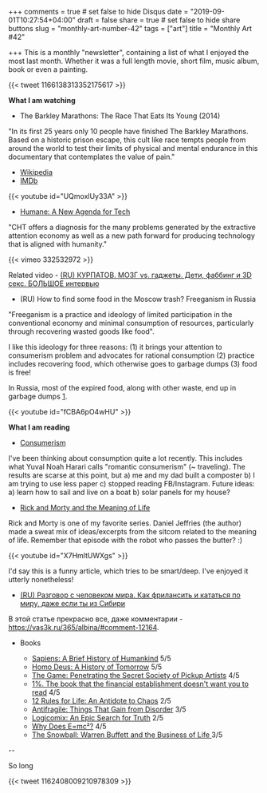 +++
comments = true	# set false to hide Disqus
date = "2019-09-01T10:27:54+04:00"
draft = false
share = true	# set false to hide share buttons
slug = "monthly-art-number-42"
tags = ["art"]
title = "Monthly Art #42"

+++
This is a monthly "newsletter", containing a list of what I enjoyed the most
last month. Whether it was a full length movie, short film, music album, book
or even a painting.

{{< tweet 1166138313352175617 >}}

<!--more-->

**What I am watching**

* The Barkley Marathons: The Race That Eats Its Young (2014)

"In its first 25 years only 10 people have finished The Barkley Marathons.
Based on a historic prison escape, this cult like race tempts people from
around the world to test their limits of physical and mental endurance in this
documentary that contemplates the value of pain."

  - [Wikipedia](https://en.wikipedia.org/wiki/Barkley_Marathons)
  - [IMDb](https://www.imdb.com/title/tt2400291/)

{{< youtube id="UQmoxlUy33A" >}}

* [Humane: A New Agenda for Tech](https://humanetech.com/newagenda/)

"CHT offers a diagnosis for the many problems generated by the extractive
attention economy as well as a new path forward for producing technology that
is aligned with humanity."

{{< vimeo 332532972 >}}

Related video - [(RU) КУРПАТОВ. МОЗГ vs. гаджеты. Дети, фаббинг и 3D секс. БОЛЬШОЕ интервью](https://www.youtube.com/watch?v=WtsL12nlyAA)

* (RU) How to find some food in the Moscow trash? Freeganism in Russia

"Freeganism is a practice and ideology of limited participation in the
conventional economy and minimal consumption of resources, particularly through
recovering wasted goods like food".

I like this ideology for three reasons: (1) it brings your attention to
consumerism problem and advocates for rational consumption (2) practice
includes recovering food, which otherwise goes to garbage dumps (3) food is
free!

In Russia, most of the expired food, along with other waste, end up in garbage
dumps [1](https://ru.wikipedia.org/wiki/%D0%9C%D1%83%D1%81%D0%BE%D1%80%D0%BD%D1%8B%D0%B9_%D0%BA%D1%80%D0%B8%D0%B7%D0%B8%D1%81_%D0%B2_%D0%A0%D0%BE%D1%81%D1%81%D0%B8%D0%B8_(2018-2019)).

{{< youtube id="fCBA6pO4wHU" >}}

**What I am reading**

* [Consumerism](https://en.wikipedia.org/wiki/Consumerism)

I've been thinking about consumption quite a lot recently. This includes what
Yuval Noah Harari calls "romantic consumerism" (~ traveling). The results are
scarse at this point, but a) me and my dad built a composter b) I am trying to
use less paper c) stopped reading FB/Instagram. Future ideas: a) learn how to
sail and live on a boat b) solar panels for my house?

* [Rick and Morty and the Meaning of Life](https://hackernoon.com/rick-and-morty-and-the-meaning-of-life-6640df17e263)

Rick and Morty is one of my favorite series. Daniel Jeffries (the author) made
a sweat mix of ideas/excerpts from the sitcom related to the meaning of life.
Remember that episode with the robot who passes the butter? :)

{{< youtube id="X7HmltUWXgs" >}}

I'd say this is a funny article, which tries to be smart/deep. I've enjoyed it
utterly nonetheless!

* [(RU) Разговор с человеком мира. Как фрилансить и кататься по миру, даже если ты из Сибири](https://vas3k.ru/365/albina/)

В этой статье прекрасно все, даже комментарии - https://vas3k.ru/365/albina/#comment-12164.

* Books

  - [Sapiens: A Brief History of Humankind](https://www.goodreads.com/book/show/23692271-sapiens) 5/5
  - [Homo Deus: A History of Tomorrow](https://www.goodreads.com/book/show/31138556-homo-deus) 5/5
  - [The Game: Penetrating the Secret Society of Pickup Artists](https://www.goodreads.com/book/show/900.The_Game) 4/5
  - [1%. The book that the financial establishment doesn't want you to read](https://www.goodreads.com/book/show/43693123-1-the-book-that-the-financial-establishment-doesn-t-want-you-to-read) 4/5
  - [12 Rules for Life: An Antidote to Chaos](https://www.goodreads.com/book/show/30257963-12-rules-for-life) 2/5
  - [Antifragile: Things That Gain from Disorder](https://www.goodreads.com/book/show/13530973-antifragile) 3/5
  - [Logicomix: An Epic Search for Truth](https://www.goodreads.com/book/show/6493321-logicomix) 2/5
  - [Why Does E=mc²?](https://www.goodreads.com/book/show/5958783-why-does-e-mc) 4/5
  - [The Snowball: Warren Buffett and the Business of Life ](https://www.goodreads.com/book/show/2054761.The_Snowball) 3/5

--

So long

{{< tweet 1162408009210978309 >}}

